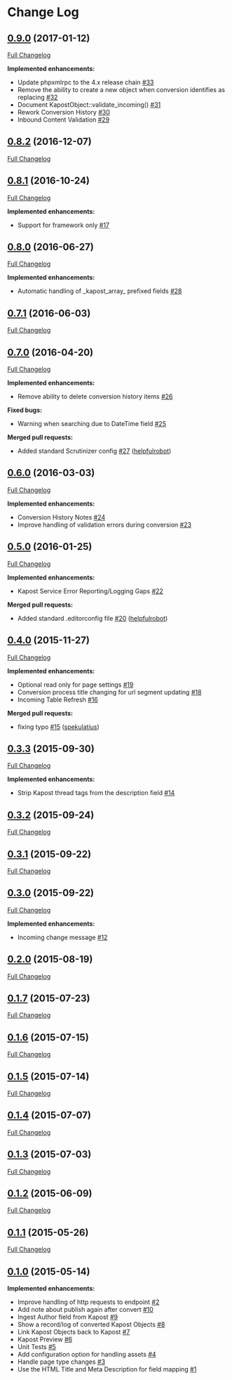 # Change Log

## [0.9.0](https://github.com/webbuilders-group/silverstripe-kapost-bridge/tree/0.9.0) (2017-01-12)
[Full Changelog](https://github.com/webbuilders-group/silverstripe-kapost-bridge/compare/0.8.2...0.9.0)

**Implemented enhancements:**

- Update phpxmlrpc to the 4.x release chain [\#33](https://github.com/webbuilders-group/silverstripe-kapost-bridge/issues/33)
- Remove the ability to create a new object when conversion identifies as replacing [\#32](https://github.com/webbuilders-group/silverstripe-kapost-bridge/issues/32)
- Document KapostObject::validate\_incoming\(\) [\#31](https://github.com/webbuilders-group/silverstripe-kapost-bridge/issues/31)
- Rework Conversion History [\#30](https://github.com/webbuilders-group/silverstripe-kapost-bridge/issues/30)
- Inbound Content Validation [\#29](https://github.com/webbuilders-group/silverstripe-kapost-bridge/issues/29)

## [0.8.2](https://github.com/webbuilders-group/silverstripe-kapost-bridge/tree/0.8.2) (2016-12-07)
[Full Changelog](https://github.com/webbuilders-group/silverstripe-kapost-bridge/compare/0.8.1...0.8.2)

## [0.8.1](https://github.com/webbuilders-group/silverstripe-kapost-bridge/tree/0.8.1) (2016-10-24)
[Full Changelog](https://github.com/webbuilders-group/silverstripe-kapost-bridge/compare/0.8.0...0.8.1)

**Implemented enhancements:**

- Support for framework only [\#17](https://github.com/webbuilders-group/silverstripe-kapost-bridge/issues/17)

## [0.8.0](https://github.com/webbuilders-group/silverstripe-kapost-bridge/tree/0.8.0) (2016-06-27)
[Full Changelog](https://github.com/webbuilders-group/silverstripe-kapost-bridge/compare/0.7.1...0.8.0)

**Implemented enhancements:**

- Automatic handling of \_kapost\_array\_ prefixed fields [\#28](https://github.com/webbuilders-group/silverstripe-kapost-bridge/issues/28)

## [0.7.1](https://github.com/webbuilders-group/silverstripe-kapost-bridge/tree/0.7.1) (2016-06-03)
[Full Changelog](https://github.com/webbuilders-group/silverstripe-kapost-bridge/compare/0.7.0...0.7.1)

## [0.7.0](https://github.com/webbuilders-group/silverstripe-kapost-bridge/tree/0.7.0) (2016-04-20)
[Full Changelog](https://github.com/webbuilders-group/silverstripe-kapost-bridge/compare/0.6.0...0.7.0)

**Implemented enhancements:**

- Remove ability to delete conversion history items [\#26](https://github.com/webbuilders-group/silverstripe-kapost-bridge/issues/26)

**Fixed bugs:**

- Warning when searching due to DateTime field [\#25](https://github.com/webbuilders-group/silverstripe-kapost-bridge/issues/25)

**Merged pull requests:**

- Added standard Scrutinizer config [\#27](https://github.com/webbuilders-group/silverstripe-kapost-bridge/pull/27) ([helpfulrobot](https://github.com/helpfulrobot))

## [0.6.0](https://github.com/webbuilders-group/silverstripe-kapost-bridge/tree/0.6.0) (2016-03-03)
[Full Changelog](https://github.com/webbuilders-group/silverstripe-kapost-bridge/compare/0.5.0...0.6.0)

**Implemented enhancements:**

- Conversion History Notes [\#24](https://github.com/webbuilders-group/silverstripe-kapost-bridge/issues/24)
- Improve handling of validation errors during conversion [\#23](https://github.com/webbuilders-group/silverstripe-kapost-bridge/issues/23)

## [0.5.0](https://github.com/webbuilders-group/silverstripe-kapost-bridge/tree/0.5.0) (2016-01-25)
[Full Changelog](https://github.com/webbuilders-group/silverstripe-kapost-bridge/compare/0.4.0...0.5.0)

**Implemented enhancements:**

- Kapost Service Error Reporting/Logging Gaps [\#22](https://github.com/webbuilders-group/silverstripe-kapost-bridge/issues/22)

**Merged pull requests:**

- Added standard .editorconfig file [\#20](https://github.com/webbuilders-group/silverstripe-kapost-bridge/pull/20) ([helpfulrobot](https://github.com/helpfulrobot))

## [0.4.0](https://github.com/webbuilders-group/silverstripe-kapost-bridge/tree/0.4.0) (2015-11-27)
[Full Changelog](https://github.com/webbuilders-group/silverstripe-kapost-bridge/compare/0.3.3...0.4.0)

**Implemented enhancements:**

- Optional read only for page settings [\#19](https://github.com/webbuilders-group/silverstripe-kapost-bridge/issues/19)
- Conversion process title changing for url segment updating [\#18](https://github.com/webbuilders-group/silverstripe-kapost-bridge/issues/18)
- Incoming Table Refresh [\#16](https://github.com/webbuilders-group/silverstripe-kapost-bridge/issues/16)

**Merged pull requests:**

- fixing typo [\#15](https://github.com/webbuilders-group/silverstripe-kapost-bridge/pull/15) ([spekulatius](https://github.com/spekulatius))

## [0.3.3](https://github.com/webbuilders-group/silverstripe-kapost-bridge/tree/0.3.3) (2015-09-30)
[Full Changelog](https://github.com/webbuilders-group/silverstripe-kapost-bridge/compare/0.3.2...0.3.3)

**Implemented enhancements:**

- Strip Kapost thread tags from the description field [\#14](https://github.com/webbuilders-group/silverstripe-kapost-bridge/issues/14)

## [0.3.2](https://github.com/webbuilders-group/silverstripe-kapost-bridge/tree/0.3.2) (2015-09-24)
[Full Changelog](https://github.com/webbuilders-group/silverstripe-kapost-bridge/compare/0.3.1...0.3.2)

## [0.3.1](https://github.com/webbuilders-group/silverstripe-kapost-bridge/tree/0.3.1) (2015-09-22)
[Full Changelog](https://github.com/webbuilders-group/silverstripe-kapost-bridge/compare/0.3.0...0.3.1)

## [0.3.0](https://github.com/webbuilders-group/silverstripe-kapost-bridge/tree/0.3.0) (2015-09-22)
[Full Changelog](https://github.com/webbuilders-group/silverstripe-kapost-bridge/compare/0.2.0...0.3.0)

**Implemented enhancements:**

- Incoming change message [\#12](https://github.com/webbuilders-group/silverstripe-kapost-bridge/issues/12)

## [0.2.0](https://github.com/webbuilders-group/silverstripe-kapost-bridge/tree/0.2.0) (2015-08-19)
[Full Changelog](https://github.com/webbuilders-group/silverstripe-kapost-bridge/compare/0.1.7...0.2.0)

## [0.1.7](https://github.com/webbuilders-group/silverstripe-kapost-bridge/tree/0.1.7) (2015-07-23)
[Full Changelog](https://github.com/webbuilders-group/silverstripe-kapost-bridge/compare/0.1.6...0.1.7)

## [0.1.6](https://github.com/webbuilders-group/silverstripe-kapost-bridge/tree/0.1.6) (2015-07-15)
[Full Changelog](https://github.com/webbuilders-group/silverstripe-kapost-bridge/compare/0.1.5...0.1.6)

## [0.1.5](https://github.com/webbuilders-group/silverstripe-kapost-bridge/tree/0.1.5) (2015-07-14)
[Full Changelog](https://github.com/webbuilders-group/silverstripe-kapost-bridge/compare/0.1.4...0.1.5)

## [0.1.4](https://github.com/webbuilders-group/silverstripe-kapost-bridge/tree/0.1.4) (2015-07-07)
[Full Changelog](https://github.com/webbuilders-group/silverstripe-kapost-bridge/compare/0.1.3...0.1.4)

## [0.1.3](https://github.com/webbuilders-group/silverstripe-kapost-bridge/tree/0.1.3) (2015-07-03)
[Full Changelog](https://github.com/webbuilders-group/silverstripe-kapost-bridge/compare/0.1.2...0.1.3)

## [0.1.2](https://github.com/webbuilders-group/silverstripe-kapost-bridge/tree/0.1.2) (2015-06-09)
[Full Changelog](https://github.com/webbuilders-group/silverstripe-kapost-bridge/compare/0.1.1...0.1.2)

## [0.1.1](https://github.com/webbuilders-group/silverstripe-kapost-bridge/tree/0.1.1) (2015-05-26)
[Full Changelog](https://github.com/webbuilders-group/silverstripe-kapost-bridge/compare/0.1.0...0.1.1)

## [0.1.0](https://github.com/webbuilders-group/silverstripe-kapost-bridge/tree/0.1.0) (2015-05-14)
**Implemented enhancements:**

- Improve handling of http requests to endpoint [\#2](https://github.com/webbuilders-group/silverstripe-kapost-bridge/issues/2)
- Add note about publish again after convert [\#10](https://github.com/webbuilders-group/silverstripe-kapost-bridge/issues/10)
- Ingest Author field from Kapost [\#9](https://github.com/webbuilders-group/silverstripe-kapost-bridge/issues/9)
- Show a record/log of converted Kapost Objects [\#8](https://github.com/webbuilders-group/silverstripe-kapost-bridge/issues/8)
- Link Kapost Objects back to Kapost [\#7](https://github.com/webbuilders-group/silverstripe-kapost-bridge/issues/7)
- Kapost Preview [\#6](https://github.com/webbuilders-group/silverstripe-kapost-bridge/issues/6)
- Unit Tests [\#5](https://github.com/webbuilders-group/silverstripe-kapost-bridge/issues/5)
- Add configuration option for handling assets [\#4](https://github.com/webbuilders-group/silverstripe-kapost-bridge/issues/4)
- Handle page type changes [\#3](https://github.com/webbuilders-group/silverstripe-kapost-bridge/issues/3)
- Use the HTML Title and Meta Description for field mapping [\#1](https://github.com/webbuilders-group/silverstripe-kapost-bridge/issues/1)

